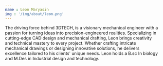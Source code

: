 ```yaml
---
name : Leon Maryasin
img : '/img/about/leon.png'
---
```


The driving force behind 3DTECH, is a visionary mechanical engineer with a passion for turning ideas into precision-engineered realities. Specializing in cutting-edge CAD design and mechanical drafting, Leon brings creativity and technical mastery to every project. Whether crafting intricate mechanical drawings or designing innovative solutions, he delivers excellence tailored to his clients' unique needs. 
Leon holds a B.sc In biology and M.Des in Industrial design and technology.